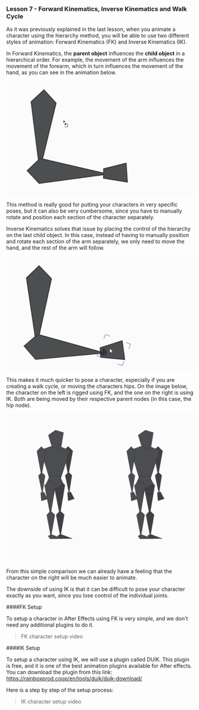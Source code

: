 ### Lesson 7 - Forward Kinematics, Inverse Kinematics and Walk Cycle

As it was previously explained in the last lesson, when you animate a character using the hierarchy method, you will be able to use two different styles of animation: Forward Kinematics (FK) and Inverse Kinematics (IK).

In Forward Kinematics, the **parent object** influences the **child object** in a hierarchical order. For example, the movement of the arm influences the movement of the forearm, which in turn influences the movement of the hand, as you can see in the animation below.

![](/assets/unit3/FK.gif)


This method is really good for putting your characters in very specific poses, but it can also be very cumbersome, since you have to manually rotate and position each section of the character separately.

Inverse Kinematics solves that issue by placing the control of the hierarchy on the last child object. In this case, instead of having to manually position and rotate each section of the arm separately, we only need to move the hand, and the rest of the arm will follow.

![](/assets/unit3/IK.gif)

 
This makes it much quicker to pose a character, especially if you are creating a walk cycle, or moving the characters hips. On the image below, the character on the left is rigged using FK, and the one on the right is using IK. Both are being moved by their respective parent nodes (in this case, the hip node).

![](/assets/unit3/char_compare.gif)

From this simple comparison we can already have a feeling that the character on the right will be much easier to animate.

The downside of using IK is that it can be difficult to pose your character exactly as you want, since you lose control of the individual joints.

####FK Setup

To setup a character in After Effects using FK is very simple, and we don't need any additional plugins to do it.

> FK character setup video

####IK Setup

To setup a character using IK, we will use a plugin called DUIK. This plugin is free, and it is one of the best animation plugins available for After effects. You can download the plugin from this link: https://rainboxprod.coop/en/tools/duik/duik-download/

Here is a step by step of the setup process:

> IK character setup video

